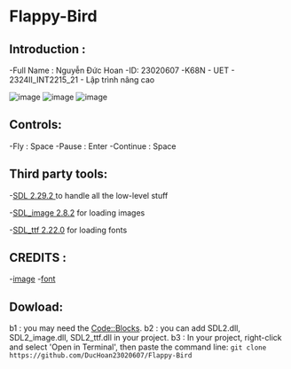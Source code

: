 # Flappy-Bird
## Introduction :

-Full Name : Nguyễn Đức Hoan
-ID: 23020607
-K68N - UET - 2324II_INT2215_21 - Lập trình nâng cao

![image](https://github.com/DucHoan23020607/Flappy-Bird/assets/160832222/0a107fc5-cfbf-4d9c-aa43-252109ef52de)
![image](https://github.com/DucHoan23020607/Flappy-Bird/assets/160832222/3a63119b-16ff-4afd-8a89-7345949f15ef)
![image](https://github.com/DucHoan23020607/Flappy-Bird/assets/160832222/3ec2edc1-e440-410e-960d-9ed5aa8bcd90)

## Controls:
-Fly : Space
-Pause : Enter
-Continue : Space

## Third party tools:

-[SDL 2.29.2 ](https://github.com/libsdl-org/SDL/releases/tag/prerelease-2.29.2) to handle all the low-level stuff

-[SDL_image 2.8.2](https://github.com/libsdl-org/SDL_image/releases/tag/release-2.8.2) for loading images

-[SDL_ttf 2.22.0](https://github.com/libsdl-org/SDL_ttf/releases/tag/release-2.22.0) for loading fonts

## CREDITS :

-[image](https://wallpapers.com/flappy-bird-background)
-[font](https://www.fontchu.com/games.htm)

## Dowload:
b1 : you may need the [Code::Blocks](https://www.codeblocks.org/downloads/).
b2 : you can add SDL2.dll, SDL2_image.dll, SDL2_ttf.dll in your project.
b3 : In your project, right-click and select 'Open in Terminal', then paste the command line:
```git clone https://github.com/DucHoan23020607/Flappy-Bird```
